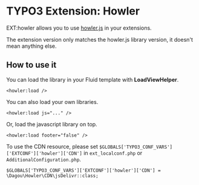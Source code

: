 # TYPO3 Extension: Howler

EXT:howler allows you to use [howler.js](https://howlerjs.com/) in your extensions.

The extension version only matches the howler.js library version, it doesn't mean anything else.

## How to use it

You can load the library in your Fluid template with **LoadViewHelper**.

    <howler:load />

You can also load your own libraries.

    <howler:load js="..." />
    
Or, load the javascript library on top.

    <howler:load footer="false" />
    
To use the CDN resource, please set `$GLOBALS['TYPO3_CONF_VARS']['EXTCONF']['howler']['CDN']` in `ext_localconf.php` or `AdditionalConfiguration.php`.

    $GLOBALS['TYPO3_CONF_VARS']['EXTCONF']['howler']['CDN'] = \Dagou\Howler\CDN\jsDelivr::class;